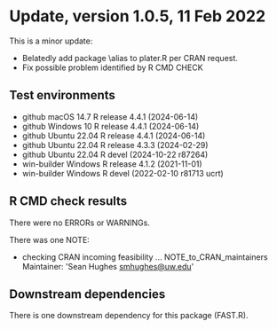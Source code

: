 # Update, version 1.0.5, 11 Feb 2022

This is a minor update: 

* Belatedly add package \alias to plater.R per CRAN request.
* Fix possible problem identified by R CMD CHECK

## Test environments
* github        macOS 14.7      R release 4.4.1 (2024-06-14)
* github        Windows 10      R release 4.4.1 (2024-06-14)
* github        Ubuntu 22.04    R release 4.4.1 (2024-06-14)
* github        Ubuntu 22.04    R release 4.3.3 (2024-02-29)
* github        Ubuntu 22.04    R devel (2024-10-22 r87264)
* win-builder   Windows         R release 4.1.2 (2021-11-01)
* win-builder   Windows         R devel (2022-02-10 r81713 ucrt)

## R CMD check results
There were no ERRORs or WARNINGs. 

There was one NOTE:

   * checking CRAN incoming feasibility ... NOTE_to_CRAN_maintainers
   Maintainer: 'Sean Hughes <smhughes@uw.edu>'

## Downstream dependencies
There is one downstream dependency for this package (FAST.R).
